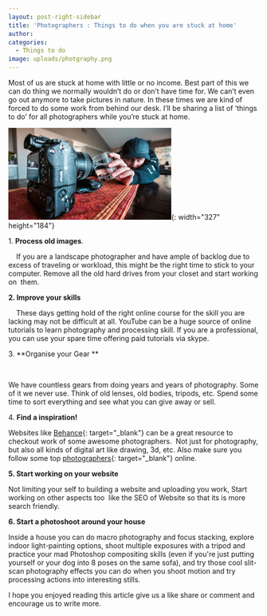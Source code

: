 ```yaml
---
layout: post-right-sidebar
title: 'Photographers : Things to do when you are stuck at home'
author:
categories:
  - Things to do
image: uploads/photgraphy.png
---
```


Most of us are stuck at home with little or no income. Best part of this we can do thing we normally wouldn’t do or don’t have time for. We can’t even go out anymore to take pictures in nature. In these times we are kind of forced to do some work from behind our desk. I’ll be sharing a list of ‘things to do’ for all photographers while you’re stuck at home.

![](/uploads/photgraphy.png){: width="327" height="184"}

1\. **Process old images**.

&nbsp;&nbsp; &nbsp;If you are a landscape photographer and have ample of backlog due to&nbsp; excess of traveling or workload, this might be the right time to stick to your computer. Remove all the old hard drives from your closet and start working on&nbsp; them.

**2\. Improve your skills**

&nbsp;&nbsp; &nbsp;These days getting hold of the right online course for the skill you are lacking may not be difficult at all. YouTube can be a huge source of online tutorials to learn photography and processing skill. If you are a professional, you can use your spare time offering paid tutorials via skype.

3\. \*\*Organise your Gear \*\*

&nbsp;&nbsp; &nbsp;

We have countless gears from doing years and years of photography. Some of it we never use. Think of old lenses, old bodies, tripods, etc. Spend some time to sort everything and see what you can give away or sell.

4\. **Find a inspiration\!**

Websites like [Behance](https://www.behance.net/){: target="_blank"} can be a great resource to checkout work of some awesome photographers.&nbsp; Not just for photography, but also all kinds of digital art like drawing, 3d, etc. Also make sure you&nbsp; follow some top [photographers](https://expertphotography.com/49-famous-photographers-follow-online/){: target="_blank"} online.

**5\. Start working on your website**

Not limiting your self to building a website and uploading you work, Start working on other aspects too&nbsp; like the SEO of Website so that its is more search friendly.

**6\. Start a photoshoot around your house**

Inside a house you can do macro photography and focus stacking, explore indoor light-painting options, shoot multiple exposures with a tripod and practice your mad Photoshop compositing skills (even if you're just putting yourself or your dog into 8 poses on the same sofa), and try those cool slit-scan photography effects you can do when you shoot motion and try processing actions into interesting stills.

I hope you enjoyed reading this article give us a like share or comment and encourage us to write more.